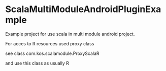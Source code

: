 # ScalaMultiModuleAndroidPluginExample

Example project for use scala in multi module android project.

For acces to R resources used proxy class

see class com.kos.scalamodule.ProxyScalaR

and use this class as usually R

